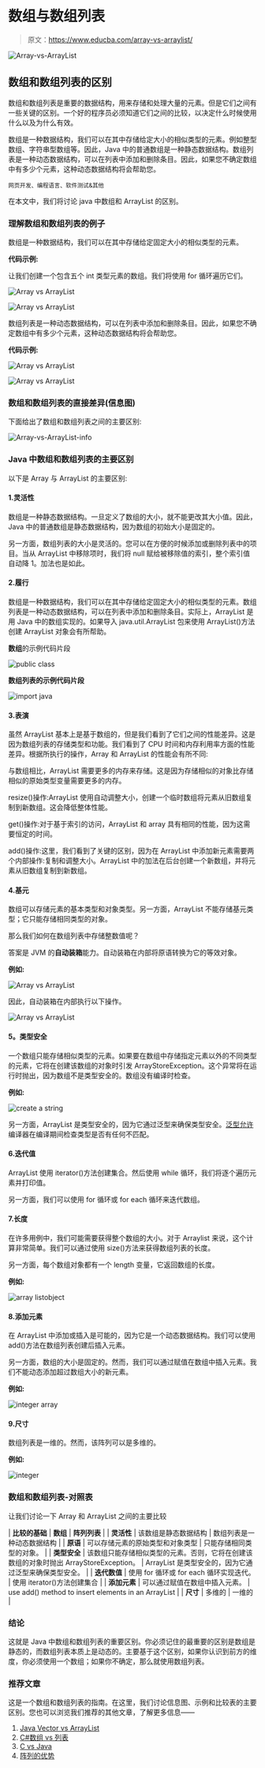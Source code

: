 # 数组与数组列表

> 原文：<https://www.educba.com/array-vs-arraylist/>

![Array-vs-ArrayList](img/cce1e6ccc3ac457c1a896de1d78cb915.png)



## 数组和数组列表的区别

数组和数组列表是重要的数据结构，用来存储和处理大量的元素。但是它们之间有一些关键的区别。一个好的程序员必须知道它们之间的比较，以决定什么时候使用什么以及为什么有效。

数组是一种数据结构，我们可以在其中存储给定大小的相似类型的元素。例如整型数组、字符串型数组等。因此，Java 中的普通数组是一种静态数据结构。数组列表是一种动态数据结构，可以在列表中添加和删除条目。因此，如果您不确定数组中有多少个元素，这种动态数据结构将会帮助您。

<small>网页开发、编程语言、软件测试&其他</small>

在本文中，我们将讨论 java 中数组和 ArrayList 的区别。

### 理解数组和数组列表的例子

数组是一种数据结构，我们可以在其中存储给定固定大小的相似类型的元素。

**代码示例:**

让我们创建一个包含五个 int 类型元素的数组。我们将使用 for 循环遍历它们。

![Array vs ArrayList](img/1f83bd1280841ba57efffa467193f822.png)



![Array vs ArrayList](img/40281188487597a7db2b4d50787d7a9a.png)



数组列表是一种动态数据结构，可以在列表中添加和删除条目。因此，如果您不确定数组中有多少个元素，这种动态数据结构将会帮助您。

**代码示例:**

![Array vs ArrayList](img/264b376180c781a0cf8b7a114d4e1dd5.png)



![Array vs ArrayList](img/ecbc665e23037ad05e68167bbca41edf.png)



### **数组和数组列表**的直接差异(信息图)

下面给出了数组和数组列表之间的主要区别:

![Array-vs-ArrayList-info](img/109d12ed3b54355df04a7bb688ac7744.png)



### Java 中数组和数组列表的主要区别

以下是 Array 与 ArrayList 的主要区别:

#### 1.灵活性

数组是一种静态数据结构。一旦定义了数组的大小，就不能更改其大小值。因此，Java 中的普通数组是静态数据结构，因为数组的初始大小是固定的。

另一方面，数组列表的大小是灵活的。您可以在方便的时候添加或删除列表中的项目。当从 ArrayList 中移除项时，我们将 null 赋给被移除值的索引，整个索引值自动降 1。加法也是如此。

#### 2.履行

数组是一种数据结构，我们可以在其中存储给定固定大小的相似类型的元素。数组列表是一种动态数据结构，可以在列表中添加和删除条目。实际上，ArrayList 是用 Java 中的数组实现的。如果导入 java.util.ArrayList 包来使用 ArrayList()方法创建 ArrayList 对象会有所帮助。

**数组**的示例代码片段

![public class](img/31c56d35a68a5b2435c1fd4ab2f3ab45.png)



**数组列表的示例代码片段**

![import java](img/09b78b467de85c13f1dbb3eeb74fe488.png)



#### 3.表演

虽然 ArrayList 基本上是基于数组的，但是我们看到了它们之间的性能差异。这是因为数组列表的存储类型和功能。我们看到了 CPU 时间和内存利用率方面的性能差异。根据所执行的操作，Array 和 ArrayList 的性能会有所不同:

与数组相比，ArrayList 需要更多的内存来存储。这是因为存储相似的对象比存储相似的原始类型变量需要更多的内存。

resize()操作:ArrayList 使用自动调整大小，创建一个临时数组将元素从旧数组复制到新数组。这会降低整体性能。

get()操作:对于基于索引的访问，ArrayList 和 array 具有相同的性能，因为这需要恒定的时间。

add()操作:这里，我们看到了关键的区别，因为在 ArrayList 中添加新元素需要两个内部操作:复制和调整大小。ArrayList 中的加法在后台创建一个新数组，并将元素从旧数组复制到新数组。

#### 4.基元

数组可以存储元素的基本类型和对象类型。另一方面，ArrayList 不能存储基元类型；它只能存储相同类型的对象。

那么我们如何在数组列表中存储整数值呢？

答案是 JVM 的**自动装箱**能力。自动装箱在内部将原语转换为它的等效对象。

**例如:**

![Array vs ArrayList](img/2b5781f4a35b016925954f6ee21f58cb.png)



因此，自动装箱在内部执行以下操作。

![Array vs ArrayList](img/d2f3ba0b1da060bf785fa433b48fb6c3.png)



#### **5。类型安全**

一个数组只能存储相似类型的元素。如果要在数组中存储指定元素以外的不同类型的元素，它将在创建该数组的对象时引发 ArrayStoreException。这个异常将在运行时抛出，因为数组不是类型安全的。数组没有编译时检查。

**例如:**

![create a string](img/3193b417731fc931e650af20dfaf5dd2.png)



另一方面，ArrayList 是类型安全的，因为它通过泛型来确保类型安全。[泛型允许](https://www.educba.com/c-sharp-generics/)编译器在编译期间检查类型是否有任何不匹配。

#### 6.迭代值

ArrayList 使用 iterator()方法创建集合。然后使用 while 循环，我们将逐个遍历元素并打印值。

另一方面，我们可以使用 for 循环或 for each 循环来迭代数组。

#### 7.长度

在许多用例中，我们可能需要获得整个数组的大小。对于 Arraylist 来说，这个计算非常简单。我们可以通过使用 size()方法来获得数组列表的长度。

另一方面，每个数组对象都有一个 length 变量，它返回数组的长度。

**例如:**

![array listobject](img/0f9c19cca38273dcdd88dbaaa4066951.png)



#### 8.添加元素

在 ArrayList 中添加或插入是可能的，因为它是一个动态数据结构。我们可以使用 add()方法在数组列表创建后插入元素。

另一方面，数组的大小是固定的。然而，我们可以通过赋值在数组中插入元素。我们不能动态添加超过数组大小的新元素。

**例如:**

![integer array](img/0bd2e35d809ff833ddbbcb5fe2f005ab.png)



#### 9.尺寸

数组列表是一维的。然而，该阵列可以是多维的。

**例如:**

![integer](img/9548ebbd91005f34ec02bbc8a2550ce4.png)



### 数组和数组列表-对照表

让我们讨论一下 Array 和 ArrayList 之间的主要比较

| **比较的基础** | **数组** | **阵列列表** |
| **灵活性** | 该数组是静态数据结构 | 数组列表是一种动态数据结构 |
| **原语** | 可以存储元素的原始类型和对象类型 | 只能存储相同类型的对象。 |
| **类型安全** | 该数组只能存储相似类型的元素。否则，它将在创建该数组的对象时抛出 ArrayStoreException。 | ArrayList 是类型安全的，因为它通过泛型来确保类型安全。 |
| **迭代数值** | 使用 for 循环或 for each 循环实现迭代。 | 使用 iterator()方法创建集合 |
| **添加元素** | 可以通过赋值在数组中插入元素。 | use add() method to insert elements in an ArrayList |
| **尺寸** | 多维的 | 一维的 |

### 结论

这就是 Java 中数组和数组列表的重要区别。你必须记住的最重要的区别是数组是静态的，而数组列表本质上是动态的。主要基于这个区别，如果你认识到前方的维度，你必须使用一个数组；如果你不确定，那么就使用数组列表。

### 推荐文章

这是一个数组和数组列表的指南。在这里，我们讨论信息图、示例和比较表的主要区别。您也可以浏览我们推荐的其他文章，了解更多信息——

1.  [Java Vector vs ArrayList](https://www.educba.com/java-vector-vs-arraylist/)
2.  [C#数组 vs 列表](https://www.educba.com/c-sharp-array-vs-list/)
3.  [C vs Java](https://www.educba.com/c-vs-java/)
4.  [阵列的优势](https://www.educba.com/advantages-of-array/)





